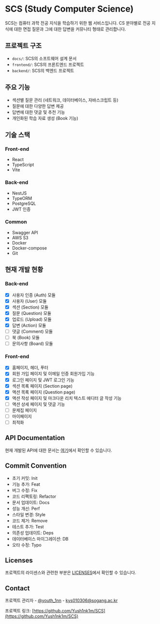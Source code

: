 # SCS (Study Computer Science)

SCS는 컴퓨터 과학 전공 지식을 학습하기 위한 웹 서비스입니다. CS 분야별로 전공 지식에 대한 면접 질문과 그에 대한 답변을 커뮤니티 형태로 관리합니다.

## 프로젝트 구조

- `docs/`: SCS의 소프트웨어 설계 문서
- `frontend/`: SCS의 프론트엔드 프로젝트
- `backend/`: SCS의 백엔드 프로젝트

## 주요 기능

- 섹션별 질문 관리 (네트워크, 데이터베이스, 자바스크립트 등)
- 질문에 대한 다양한 답변 제공
- 답변에 대한 댓글 및 추천 기능
- 개인화된 학습 자료 생성 (Book 기능)

## 기술 스택

### Front-end

- React
- TypeScript
- Vite

### Back-end

- NestJS
- TypeORM
- PostgreSQL
- JWT 인증

### Common

- Swagger API
- AWS S3
- Docker
- Docker-compose
- Git

## 현재 개발 현황

### Back-end

- [x] 사용자 인증 (Auth) 모듈
- [x] 사용자 (User) 모듈
- [x] 섹션 (Section) 모듈
- [x] 질문 (Question) 모듈
- [x] 업로드 (Upload) 모듈
- [x] 답변 (Action) 모듈
- [ ] 댓글 (Comment) 모듈
- [ ] 북 (Book) 모듈
- [ ] 문의사항 (Board) 모듈

### Front-end

- [x] 홈페이지, 헤더, 푸터
- [x] 회원 가입 페이지 및 이메일 인증 회원가입 기능
- [x] 로그인 페이지 및 JWT 로그인 기능
- [x] 섹션 목록 페이지 (Section page)
- [x] 액션 목록 페이지 (Question page)
- [x] 액션 작성 페이지 및 마크다운 리치 텍스트 에디터 글 작성 기능
- [ ] 액션 상세 페이지 및 댓글 기능
- [ ] 문제집 페이지
- [ ] 마이페이지
- [ ] 최적화

## API Documentation

현재 개발된 API에 대한 문서는 [여기](./Docs/API.md)에서 확인할 수 있습니다.

## Commit Convention

- 초기 커밋: Init
- 기능 추가: Feat
- 버그 수정: Fix
- 코드 리팩토링: Refactor
- 문서 업데이트: Docs
- 성능 개선: Perf
- 스타일 변경: Style
- 코드 제거: Remove
- 테스트 추가: Test
- 의존성 업데이트: Deps
- 데이터베이스 마이그레이션: DB
- 오타 수정: Typo

## Licenses

프로젝트의 라이센스와 관련한 부분은 [LICENSES](./LICENSES.md)에서 확인할 수 있습니다.

## Contact

프로젝트 관리자 - [@youth_1nn](https://www.instagram.com/youth_1nn/) - kys010306@sogang.ac.kr

프로젝트 링크: [https://github.com/Yush1nk1m/SCS](https://github.com/Yush1nk1m/SCS)
